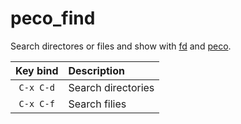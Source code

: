 # peco_find

Search directores or files and show with [fd] and [peco].

| Key bind  | Description                |
|:---------:|:---------------------------|
| `C-x C-d` | Search directories         |
| `C-x C-f` | Search filies              |

[fd]: https://github.com/sharkdp/fd
[peco]: https://github.com/peco/peco
